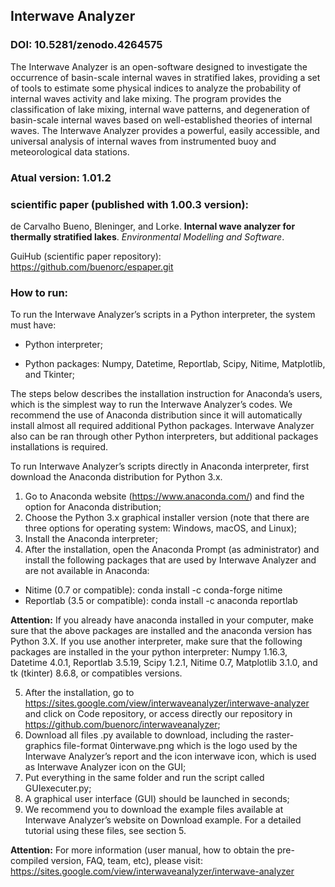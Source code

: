 ## Interwave Analyzer 
### DOI: 10.5281/zenodo.4264575

The Interwave Analyzer is an open-software designed to investigate the occurrence of basin-scale internal waves in stratified lakes, providing a set of tools to estimate some physical indices to analyze the probability of internal waves activity and lake mixing. The program provides the classification of lake mixing, internal wave patterns, and degeneration of basin-scale internal waves based on well-established theories of internal waves. The Interwave Analyzer provides a powerful, easily accessible, and universal analysis of internal waves from instrumented buoy and meteorological data stations.

### Atual version: 1.01.2

### scientific paper (published with 1.00.3 version):
de Carvalho Bueno, Bleninger, and Lorke. **Internal wave analyzer for thermally stratified lakes**. *Environmental Modelling and Software*.

GuiHub (scientific paper repository): https://github.com/buenorc/espaper.git

### How to run:

To run the Interwave Analyzer’s scripts in a Python interpreter, the system must have:

* Python interpreter;

* Python packages: Numpy, Datetime, Reportlab, Scipy, Nitime, Matplotlib, and Tkinter;

The steps below describes the installation instruction for Anaconda’s users, which is the simplest way to run
the Interwave Analyzer’s codes. We recommend the use of Anaconda distribution since it will automatically
install almost all required additional Python packages. Interwave Analyzer also can be ran through other
Python interpreters, but additional packages installations is required.


To run Interwave Analyzer’s scripts directly in Anaconda interpreter, first download the Anaconda distribution
for Python 3.x.

1) Go to Anaconda website (https://www.anaconda.com/) and find the option for Anaconda distribution;
2) Choose the Python 3.x graphical installer version (note that there are three options for operating system:
Windows, macOS, and Linux);
3) Install the Anaconda interpreter;
4) After the installation, open the Anaconda Prompt (as administrator) and install the following packages
that are used by Interwave Analyzer and are not available in Anaconda:

* Nitime (0.7 or compatible): conda install -c conda-forge nitime
* Reportlab (3.5 or compatible): conda install -c anaconda reportlab

**Attention:** If you already have anaconda installed in your computer, make sure that the above packages
are installed and the anaconda version has Python 3.X. If you use another interpreter, make sure that the
following packages are installed in the your python interpreter: Numpy 1.16.3, Datetime 4.0.1, Reportlab
3.5.19, Scipy 1.2.1, Nitime 0.7, Matplotlib 3.1.0, and tk (tkinter) 8.6.8, or compatibles versions.

5) After the installation, go to https://sites.google.com/view/interwaveanalyzer/interwave-analyzer and click on
Code repository, or access directly our repository in https://github.com/buenorc/interwaveanalyzer;
6) Download all files .py available to download, including the raster-graphics file-format 0interwave.png
which is the logo used by the Interwave Analyzer’s report and the icon interwave icon, which is used
as Interwave Analyzer icon on the GUI;
7) Put everything in the same folder and run the script called GUIexecuter.py;
8) A graphical user interface (GUI) should be launched in seconds;
9) We recommend you to download the example files available at Interwave Analyzer’s website on Download
example. For a detailed tutorial using these files, see section 5.

**Attention:** For more information (user manual, how to obtain the pre-compiled version, FAQ, team, etc), please visit: https://sites.google.com/view/interwaveanalyzer/interwave-analyzer
